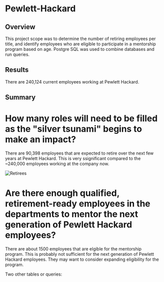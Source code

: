 # Pewlett-Hackard

## Overview

This project scope was to determine the number of retiring employees per title, and identify employees who are eligible to participate in a mentorship program based on age. Postgre SQL was used to combine databases and run queries. 

## Results
There are 240,124 current employees working at Pewlett Hackard. 



## Summary

# How many roles will need to be filled as the "silver tsunami" begins to make an impact?

There are 90,398 employees that are expected to retire over the next few years at Pewlett Hackard.  This is very ssignificant compared to the ~240,000 employees working at the company now. 

![Retirees](https://github.com/JaniceBgithub/Pewlett-Hackard)


# Are there enough qualified, retirement-ready employees in the departments to mentor the next generation of Pewlett Hackard employees?

There are about 1500 employees that are elgible for the mentorship program.  This is probably not sufficient for the next generation of Pewlett Hackard employees.   They may want to consider expanding eligibility for the program.


Two other tables or queries: 

